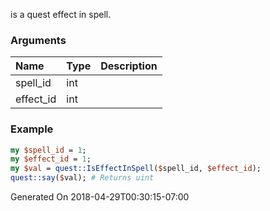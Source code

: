 is a quest effect in spell.
### Arguments
**Name**|**Type**|**Description**
:---|:---|:---
spell_id|int|
effect_id|int|

### Example

```perl
my $spell_id = 1;
my $effect_id = 1;
my $val = quest::IsEffectInSpell($spell_id, $effect_id);
quest::say($val); # Returns uint
```


Generated On 2018-04-29T00:30:15-07:00